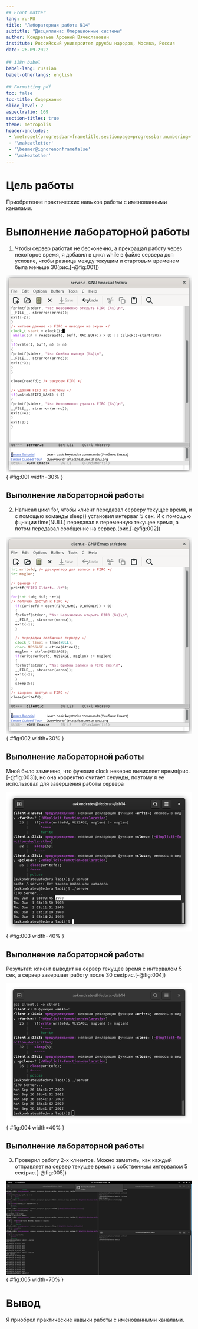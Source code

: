 ```yaml
---
## Front matter
lang: ru-RU
title: "Лабораторная работа №14"
subtitle: "Дисциплина: Операционные системы"
author: Кондратьев Арсений Вячеславович
institute: Российский университет дружбы народов, Москва, Россия
date: 26.09.2022

## i18n babel
babel-lang: russian
babel-otherlangs: english

## Formatting pdf
toc: false
toc-title: Содержание
slide_level: 2
aspectratio: 169
section-titles: true
theme: metropolis
header-includes:
 - \metroset{progressbar=frametitle,sectionpage=progressbar,numbering=fraction}
 - '\makeatletter'
 - '\beamer@ignorenonframefalse'
 - '\makeatother'
---
```



# Цель работы

Приобретение практических навыков работы с именованными каналами.

# Выполнение лабораторной работы

1.	Чтобы сервер работал не бесконечно, а прекращал работу через некоторое время, я добавил в цикл while в файле сервера доп условие, чтобы разница между текущим и стартовым временем была меньше 30(рис.[-@fig:001])

![Рис. 1](image/3.png){ #fig:001 width=30% }
  
## Выполнение лабораторной работы

2. Написал цикл for, чтобы клиент передавал серверу текущее время, и с помощью команды sleep() установил интервал 5 сек. И с помощью фцнкции time(NULL) передавал в переменную текущее время, а потом передавал сообщение на сервер.(рис.[-@fig:002])

 ![Рис. 2](image/4.png){ #fig:002 width=30% }
  
## Выполнение лабораторной работы

Мной было замечено, что функция clock неверно вычисляет время(рис.[-@fig:003]), но она корректно считает секунды, поэтому я ее использовал для завершения работы сервера
 
 ![Рис. 3: Неправильное время](image/1.png){ #fig:003 width=40% }

## Выполнение лабораторной работы

Результат: клиент выводит на сервер текущее время с интервалом 5 сек, а сервер завершает работу после 30 сек(рис.[-@fig:004])
 
 ![Рис. 4](image/2.png){ #fig:004 width=40% }

## Выполнение лабораторной работы

3. Проверил работу 2-х клиентов. Можно заметить, как каждый отправляет на сервер текущее время с собственным интервалом 5 сек(рис.[-@fig:005])  

![Рис. 5](image/5.png){ #fig:005 width=70% }

# Вывод

Я приобрел практические навыки работы с именованными каналами.


